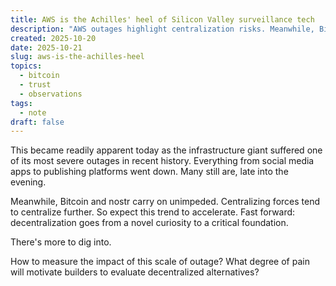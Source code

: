 ```yaml
---
title: AWS is the Achilles' heel of Silicon Valley surveillance tech
description: "AWS outages highlight centralization risks. Meanwhile, Bitcoin and Nostr carry on unimpeded."
created: 2025-10-20
date: 2025-10-21
slug: aws-is-the-achilles-heel
topics:
  - bitcoin
  - trust
  - observations
tags:
  - note
draft: false
---
```

This became readily apparent today as the infrastructure giant suffered one of its most severe outages in recent history. Everything from social media apps to publishing platforms went down. Many still are, late into the evening. 

Meanwhile, Bitcoin and nostr carry on unimpeded. Centralizing forces tend to centralize further. So expect this trend to accelerate. Fast forward: decentralization goes from a novel curiosity to a critical foundation.

There's more to dig into.

How to measure the impact of this scale of outage? What degree of pain will motivate builders to evaluate decentralized alternatives? 

